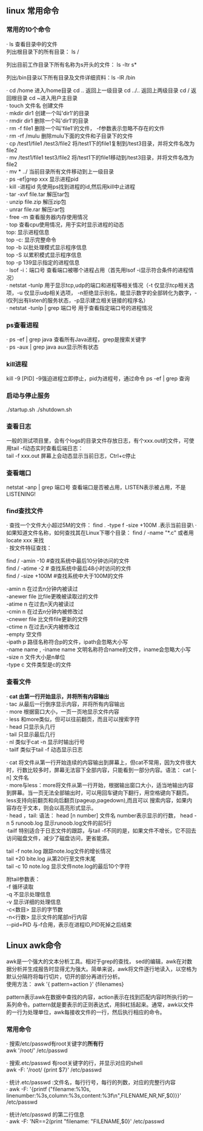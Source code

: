 ## linux 常用命令

### 常用的10个命令

· ls 查看目录中的文件\
列出根目录下的所有目录： ls /

列出目前工作目录下所有名称为s开头的文件： ls -ltr s*

列出/bin目录以下所有目录及文件详细资料：ls -lR /bin

· cd /home 进入/home目录   cd .. 返回上一级目录   cd ../.. 返回上两级目录 cd /  返回根目录  cd ~进入用户主目录\
· touch 文件名   创建文件\
· mkdir dir1 创建一个叫'dir1'的目录\
· rmdir dir1 删除一个叫'dir1'的目录\
· rm -f file1 删除一个叫'file1'的文件， -f参数表示忽略不存在的文件\
· rm -rf /mulu 删除mulu下面的文件和子目录下的文件\
· cp /test1/file1 /test3/file2  将/test1下的file1复制到/test3目录，并将文件名改为file2\
· mv /test1/file1 test3/file2   将/test1下的file1移动到/test3目录，并将文件名改为file2\
· mv * ../ 当前目录所有文件移动到上一级目录\
· ps -ef|grep xxx 显示进程pid\
· kill -进程id  先使用ps找到进程的id,然后用kill中止进程\
· tar -xvf file.tar  解压tar包\
· unzip file.zip 解压zip包\
· unrar file.rar  解压rar包\
· free -m  查看服务器内存使用情况\
· top 查看cpu使用情况，用于实时显示进程的动态\
top: 显示进程信息\
top -c: 显示完整命令\
top -b  以批处理模式显示程序信息\
top -S  以累积模式显示程序信息\
top -p 139显示指定的进程信息\
· lsof -i：端口号  查看端口被哪个进程占用（首先用lsof -i显示符合条件的进程情况）\
· netstat -tunlp 用于显示tcp,udp的端口和进程等相关情况（-t 仅显示tcp相关选项，-u 仅显示udp相关选项， -n拒绝显示别名，能显示数字的全部转化为数字，-l仅列出有listen的服务状态，-p显示建立相关链接的程序名）\
· netstat -tunlp | grep 端口号   用于查看指定端口号的进程情况

### ps查看进程

· ps -ef | grep java  查看所有Java进程，grep是搜索关键字\
· ps -aux | grep java   aux显示所有状态

### kill进程

kill -9 [PID]  -9强迫进程立即停止，pid为进程号，通过命令 ps -ef | grep 查询

### 启动与停止服务

./startup.sh      ./shutdown.sh

### 查看日志

一般的测试项目里，会有个logs的目录文件存放日志，有个xxx.out的文件，可使用tail -f动态实时查看后端日志：\
tail -f xxx.out  屏幕上会动态显示当前日志，Ctrl+c停止

### 查看端口

netstat -anp | grep 端口号    查看端口是否被占用，LISTEN表示被占用，不是LISTENING!

### find查找文件

· 查找一个文件大小超过5M的文件： find . -type f -size +100M    .表示当前目录\ 
· 如果知道文件名称，如何查找其在Linux下哪个目录： find / -name "\*.c"   或者用locate xxx  来找\
· 按文件特征查找：

find / -amin -10 #查找系统中最后10分钟访问的文件\
find / -atime -2 # 查找系统中最后48小时访问的文件\
find / -size +100M #查找系统中大于100M的文件

-amin n              在过去n分钟内被读过\
-anewer file         比file更晚被读取过的文件\
-atime n             在过去n天内被读过\
-cmin n              在过去n分钟内被修改过\
-cnewer file         比文件file更新的文件\
-ctime n             在过去n天内被修改过\
-empty  空文件\
-ipath p    路径名称符合p的文件，ipath会忽略大小写\
-name name , -iname name 文明名称符合name的文件，iname会忽略大小写\
-size n    文件大小是n单位\
-type c    文件类型是c的文件

### 查看文件

· **cat  由第一行开始显示，并将所有内容输出** \
· tac  从最后一行倒序显示内容，并将所有内容输出\
· more 根据窗口大小，一页一页地显示文件内容\
· less 和more类似，但可以往前翻页，而且可以搜索字符\
· head  只显示头几行\
· tail  只显示最后几行\
· nl    类似于cat -n  显示时输出行号\
· tailf  类似于tail -f 动态显示日志

· cat 将文件从第一行开始连续的内容输出到屏幕上，但cat不常用，因为文件很大时，行数比较多时，屏幕无法容下全部内容，只能看到一部分内容。语法： cat [-n] 文件名\
· more与less：more将文件从第一行开始，根据输出窗口大小，适当地输出内容到屏幕。当一页无法全部输出时，可以用回车键向下翻行，用空格键向下翻页。less支持向前翻页和向后翻页(pageup,pagedown),而且可以
搜索内容，如果内容存在于文本，则会以高亮形式显示。\
· head ，tail:  语法： head [n number] 文件名    number表示显示的行数， head -n 5 runoob.log 显示runoob.log文件的前5行\
·tailf 特别适合于日志文件的跟踪，与tail -f不同的是，如果文件不增长，它不回去访问磁盘文件，减少了磁盘访问，更省能源。

tail -f note.log   跟踪note.log文件的增长情况\
tail +20 bite.log  从第20行至文件末尾\
tail -c 10 note.log  显示文件note.log的最后10个字符

附tail参数表：\
-f  循环读取\
-q  不显示处理信息\
-v  显示详细的处理信息\
-c<数目>  显示的字节数\
-n<行数>  显示文件的尾部n行内容\
--pid=PID  与-f合用，表示在进程ID,PID死掉之后结束

## Linux awk命令

awk是一个强大的文本分析工具。相对于grep的查找， sed的编辑，awk在对数据分析并生成报告时显得尤为强大。简单来说，awk将文件逐行地读入，以空格为默认分隔符将每行切片，切开的部分再进行分析。\
                    使用方法： awk '{ pattern+action }' {filenames}

pattern表示awk在数据中查找的内容，action表示在找到匹配内容时所执行的一系列命令。pattern就是要表示的正则表达式，用斜杠括起来。通常，awk以文件的一行为处理单位，awk每接收文件的一行，然后执行相应的命令。

### 常用命令

· 搜索/etc/passwd有root关键字的**所有行**\
awk '/root/' /etc/passwd

· 搜索.etc/passwd 有root关键字的行，并显示对应的shell\
awk -F: '/root/ {print $7}' /etc/passwd

· 统计.etc/passwd :文件名，每行行号，每行的列数，对应的完整行内容\
· awk -F: '{printf ("filename:%10s, linenumber:%3s,column:%3s,content:%3f\n",FILENAME,NR,NF,$0)}}' /etc/passwd

· 统计/etc/passwd 的第二行信息\
· awk -F: 'NR==2(print "filename: "FILENAME,$0}' /etc/passwd
